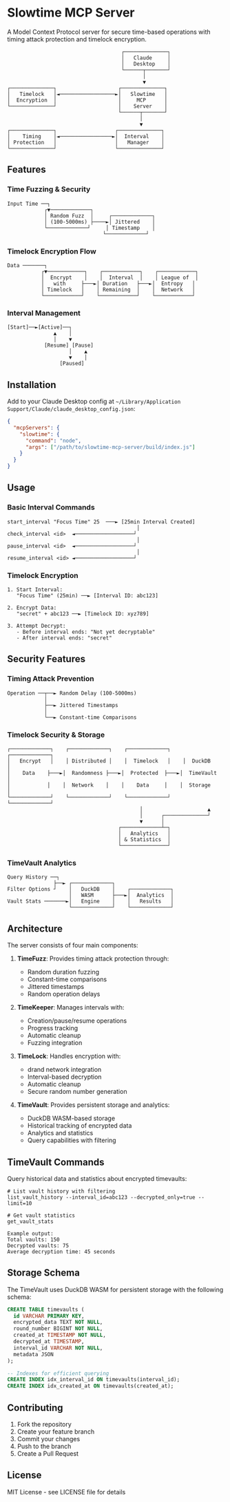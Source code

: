 # Slowtime MCP Server

A Model Context Protocol server for secure time-based operations with timing attack protection and timelock encryption.

```
                                     ┌──────────────┐
                                     │   Claude     │
                                     │   Desktop    │
                                     └──────┬───────┘
                                            │
                                            ▼
┌──────────────┐                    ┌──────────────┐
│   Timelock   │◄──────────────────►│   Slowtime   │
│  Encryption  │                    │     MCP      │
└──────────────┘                    │    Server    │
                                    └──────┬───────┘
                                           │
                                           ▼
┌──────────────┐                   ┌──────────────┐
│    Timing    │◄─────────────────►│  Interval    │
│ Protection   │                   │   Manager    │
└──────────────┘                   └──────────────┘

```

## Features

### Time Fuzzing & Security
```
Input Time ──┐
            ┌▼─────────────┐
            │ Random Fuzz  │     ┌─────────────┐
            │ (100-5000ms) ├────►│ Jittered    │
            └─────────────┘     │ Timestamp    │
                               └─────────────┘
```

### Timelock Encryption Flow
```
Data ───────┐
           ┌▼────────────┐    ┌────────────┐    ┌────────────┐
           │  Encrypt    │    │  Interval  │    │ League of  │
           │   with     ├───►│ Duration   ├───►│  Entropy   │
           │ Timelock   │    │ Remaining  │    │  Network   │
           └────────────┘    └────────────┘    └────────────┘
```

### Interval Management
```
[Start]──►[Active]──┐
               ▲    │
               │    ▼
            [Resume] [Pause]
                    │    ▲
                    ▼    │
                 [Paused]
```

## Installation

Add to your Claude Desktop config at `~/Library/Application Support/Claude/claude_desktop_config.json`:

```json
{
  "mcpServers": {
    "slowtime": {
      "command": "node",
      "args": ["/path/to/slowtime-mcp-server/build/index.js"]
    }
  }
}
```

## Usage

### Basic Interval Commands
```
start_interval "Focus Time" 25  ───► [25min Interval Created]
                                          │
check_interval <id>  ◄───────────────────┘
                                          │
pause_interval <id>  ◄───────────────────┘
                                          │
resume_interval <id> ◄───────────────────┘
```

### Timelock Encryption
```
1. Start Interval:
   "Focus Time" (25min) ──► [Interval ID: abc123]

2. Encrypt Data:
   "secret" + abc123 ──► [Timelock ID: xyz789]

3. Attempt Decrypt:
   - Before interval ends: "Not yet decryptable"
   - After interval ends: "secret"
```

## Security Features

### Timing Attack Prevention
```
Operation ──┬──► Random Delay (100-5000ms)
            │
            ├──► Jittered Timestamps
            │
            └──► Constant-time Comparisons
```

### Timelock Security & Storage
```
┌─────────────┐    ┌─────────────┐    ┌─────────────┐    ┌─────────────┐
│   Encrypt   │    │ Distributed │    │  Timelock   │    │  DuckDB     │
│    Data    ├───►│  Randomness ├───►│  Protected  ├───►│  TimeVault  │
│            │    │  Network    │    │    Data     │    │  Storage    │
└─────────────┘    └─────────────┘    └─────────────┘    └─────────────┘
                                           │                     ▲
                                           │      ┌──────────────┘
                                           ▼      │
                                    ┌─────────────┴─┐
                                    │   Analytics   │
                                    │ & Statistics  │
                                    └───────────────┘
```

### TimeVault Analytics
```
Query History ──┐
               ├──► ┌─────────────┐
Filter Options ┘    │   DuckDB    │    ┌─────────────┐
                    │   WASM      ├───►│  Analytics  │
Vault Stats ───────►│   Engine    │    │   Results   │
                    └─────────────┘    └─────────────┘
```

## Architecture

The server consists of four main components:

1. **TimeFuzz**: Provides timing attack protection through:
   - Random duration fuzzing
   - Constant-time comparisons
   - Jittered timestamps
   - Random operation delays

2. **TimeKeeper**: Manages intervals with:
   - Creation/pause/resume operations
   - Progress tracking
   - Automatic cleanup
   - Fuzzing integration

3. **TimeLock**: Handles encryption with:
   - drand network integration
   - Interval-based decryption
   - Automatic cleanup
   - Secure random number generation

4. **TimeVault**: Provides persistent storage and analytics:
   - DuckDB WASM-based storage
   - Historical tracking of encrypted data
   - Analytics and statistics
   - Query capabilities with filtering

## TimeVault Commands

Query historical data and statistics about encrypted timevaults:

```
# List vault history with filtering
list_vault_history --interval_id=abc123 --decrypted_only=true --limit=10

# Get vault statistics
get_vault_stats

Example output:
Total vaults: 150
Decrypted vaults: 75
Average decryption time: 45 seconds
```

## Storage Schema

The TimeVault uses DuckDB WASM for persistent storage with the following schema:

```sql
CREATE TABLE timevaults (
  id VARCHAR PRIMARY KEY,
  encrypted_data TEXT NOT NULL,
  round_number BIGINT NOT NULL,
  created_at TIMESTAMP NOT NULL,
  decrypted_at TIMESTAMP,
  interval_id VARCHAR NOT NULL,
  metadata JSON
);

-- Indexes for efficient querying
CREATE INDEX idx_interval_id ON timevaults(interval_id);
CREATE INDEX idx_created_at ON timevaults(created_at);
```

## Contributing

1. Fork the repository
2. Create your feature branch
3. Commit your changes
4. Push to the branch
5. Create a Pull Request

## License

MIT License - see LICENSE file for details

